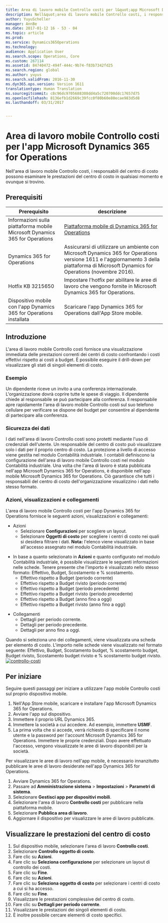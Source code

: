 ```yaml
---
title: Area di lavoro mobile Controllo costi per l&quot;app Microsoft Dynamics 365 for Operations
description: Nell&quot;area di lavoro mobile Controllo costi, i responsabili del centro di costo possono esaminare le prestazioni del centro di costo in qualsiasi momento e ovunque si trovino.
author: YuyuScheller
manager: AnnBe
ms.date: 2017-01-12 16 - 53 - 04
ms.topic: article
ms.prod: 
ms.service: Dynamics365Operations
ms.technology: 
audience: Application User
ms.search.scope: Operations, Core
ms.custom: 267114
ms.assetid: 84740472-494f-444c-9b74-f83b7342fd25
ms.search.region: global
ms.author: yuyus
ms.search.validFrom: 2016-11-30
ms.dyn365.ops.version: Version 1611
translationtype: Human Translation
ms.sourcegitcommit: c8c96dc9705688308dd4a5c720700ddc17657d75
ms.openlocfilehash: 8136efb1d2669c39fcc0f80b60e80ecae983d5d8
ms.lasthandoff: 03/31/2017


---
```


# <a name="cost-controlling-mobile-workspace-for-microsoft-dynamics-365-for-operations-app"></a>Area di lavoro mobile Controllo costi per l'app Microsoft Dynamics 365 for Operations

Nell'area di lavoro mobile Controllo costi, i responsabili del centro di costo possono esaminare le prestazioni del centro di costo in qualsiasi momento e ovunque si trovino. 

<a name="prerequisites"></a>Prerequisiti
-------------

| Prerequisito                                                         | descrizione                                                                                                                                                                   |
|----------------------------------------------------------------------|-------------------------------------------------------------------------------------------------------------------------------------------------------------------------------|
| Informazioni sulla piattaforma mobile Microsoft Dynamics 365 for Operations | [Piattaforma mobile di Dynamics 365 for Operations](/dynamics365/operations/dev-itpro/mobile-apps/mobile-platform)                                                              |
| Dynamics 365 for Operations                                          | Assicurarsi di utilizzare un ambiente con Microsoft Dynamics 365 for Operations versione 1611 e l'aggiornamento 3 della piattaforma di Microsoft Dynamics for Operations (novembre 2016). |
| Hotfix KB 3215650                                                    | Impostare l'hotfix per abilitare le aree di lavoro che vengono fornite in Microsoft Dynamics 365 for Operations.                                                                       |
| Dispositivo mobile con l'app Dynamics 365 for Operations installata | Scaricare l'app Dynamics 365 for Operations dall'App Store mobile.                                                                                                      |

## <a name="introduction"></a>Introduzione
L'area di lavoro mobile Controllo costi fornisce una visualizzazione immediata delle prestazioni correnti dei centri di costo confrontando i costi effettivi rispetto ai costi a budget. È possibile eseguire il drill-down per visualizzare gli stati di singoli elementi di costo.

### <a name="example"></a>Esempio

Un dipendente riceve un invito a una conferenza internazionale. L'organizzazione dovrà coprire tutte le spese di viaggio. Il dipendente chiede al responsabile se può partecipare alla conferenza. Il responsabile apre rapidamente l'area di lavoro mobile Controllo costi sul suo telefono cellulare per verificare se dispone del budget per consentire al dipendente di partecipare alla conferenza.

### <a name="data-security"></a>Sicurezza dei dati

I dati nell'area di lavoro Controllo costi sono protetti mediante l'uso di credenziali dell'utente. Un responsabile del centro di costo può visualizzare solo i dati per il proprio centro di costo. La protezione a livello di accesso viene gestita nel modulo Contabilità industriale. I contabili definiscono la configurazione dell'area di lavoro mobile Controllo costi nel modulo Contabilità industriale. Una volta che l'area di lavoro è stata pubblicata nell'app Microsoft Dynamics 365 for Operations, è disponibile nell'app mobile Microsoft Dynamics 365 for Operations. Ciò garantisce che tutti i responsabili del centro di costo dell'organizzazione visualizzino i dati nello stesso formato.

### <a name="actions-views-and-links"></a>Azioni, visualizzazioni e collegamenti

L'area di lavoro mobile Controllo costi per l'app Dynamics 365 for Operations fornisce le seguenti azioni, visualizzazioni e collegamenti:

-   Azioni 
    -   Selezionare **Configurazioni** per scegliere un layout.
    -   Selezionare **Oggetti di costo** per scegliere i centri di costo nei quali si desidera filtrare i dati. **Nota:** l'elenco viene visualizzato in base all'accesso assegnato nel modulo Contabilità industriale.

<!-- -->

-   In base a quanto selezionato in **Azioni** e quanto configurato nel modulo Contabilità industriale, è possibile visualizzare le seguenti informazioni nelle schede. Tenere presente che l'importo è visualizzato nello stesso formato: Effettivo, Budget, Scostamento e % scostamento. 
    -   Effettivo rispetto a Budget (periodo corrente)
    -   Effettivo rispetto a Budget rivisto (periodo corrente)
    -   Effettivo rispetto a Budget (periodo precedente)
    -   Effettivo rispetto a Budget rivisto (periodo precedente)
    -   Effettivo rispetto a Budget (anno fino a oggi)
    -   Effettivo rispetto a Budget rivisto (anno fino a oggi)

<!-- -->

-   Collegamenti
    -   Dettagli per periodo corrente.
    -   Dettagli per periodo precedente.
    -   Dettagli per anno fino a oggi.

Quando si seleziona uno dei collegamenti, viene visualizzata una scheda per elemento di costo. L'importo nelle schede viene visualizzato nel formato seguente: Effettivo, Budget, Scostamento budget, % scostamento budget, Budget rivisto, Scostamento budget rivisto e % scostamento budget rivisto.  [![controllo-costi](./media/cost-controlling.png)](./media/cost-controlling.png)

## <a name="get-started"></a>Per iniziare
Seguire questi passaggi per iniziare a utilizzare l'app mobile Controllo costi sul proprio dispositivo mobile.

1.  Nell'App Store mobile, scaricare e installare l'app Microsoft Dynamics 365 for Operations.
2.  Avviare l'app sul dispositivo.
3.  Immettere il proprio URL Dynamics 365.
4.  Immettere la società a cui accedere. Ad esempio, immettere **USMF**.
5.  La prima volta che si accede, verrà richiesto di specificare il nome utente e la password per l'account Microsoft Dynamics 365 for Operations. Immettere le proprie credenziali. Dopo avere effettuato l'accesso, vengono visualizzate le aree di lavoro disponibili per la società.

Per visualizzare le aree di lavoro nell'app mobile, è necessario innanzitutto pubblicare le aree di lavoro desiderate nell'app Dynamics 365 for Operations.

1.  Avviare Dynamics 365 for Operations.
2.  Passare ad **Amministrazione sistema** &gt; **Impostazioni** &gt; **Parametri di sistema**.
3.  Selezionare **Gestisci app per dispositivi mobili**.
4.  Selezionare l'area di lavoro **Controllo costi** per pubblicare nella piattaforma mobile.
5.  Selezionare **Pubblica area di lavoro**.
6.  Aggiornare il dispositivo per visualizzare le aree di lavoro pubblicate.

## <a name="view-the-performance-of-your-cost-center"></a>Visualizzare le prestazioni del centro di costo
1.  Sul dispositivo mobile, selezionare l'area di lavoro **Controllo costi**.
2.  Selezionare **Controllo oggetto di costo**.
3.  Fare clic su **Azioni**.
4.  Fare clic su **Seleziona configurazione** per selezionare un layout di controllo dei costi.
5.  Fare clic su **Fine**.
6.  Fare clic su **Azioni**.
7.  Fare clic su **Seleziona oggetto di costo** per selezionare i centri di costo a cui si ha accesso.
8.  Fare clic su **Fine**.
9.  Visualizzare le prestazioni complessive del centro di costo.
10. Fare clic su **Dettagli per periodo corrente**.
11. Visualizzare le prestazioni dei singoli elementi di costo.
12. È inoltre possibile cercare elementi di costo specifici.



